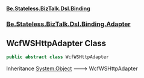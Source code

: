 #### [Be.Stateless.BizTalk.Dsl.Binding](README.md 'README')
### [Be.Stateless.BizTalk.Dsl.Binding.Adapter](Be.Stateless.BizTalk.Dsl.Binding.Adapter.md 'Be.Stateless.BizTalk.Dsl.Binding.Adapter')

## WcfWSHttpAdapter Class

```csharp
public abstract class WcfWSHttpAdapter
```

Inheritance [System.Object](https://docs.microsoft.com/en-us/dotnet/api/System.Object 'System.Object') &#129106; WcfWSHttpAdapter